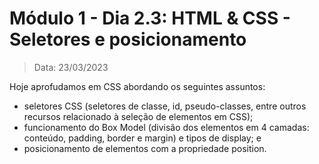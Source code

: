 # Módulo 1 - Dia 2.3: HTML & CSS - Seletores e posicionamento

> Data: 23/03/2023

Hoje aprofudamos em CSS abordando os seguintes assuntos:
* seletores CSS (seletores de classe, id, pseudo-classes, entre outros recursos relacionado à seleção de elementos em CSS);
* funcionamento do Box Model (divisão dos elementos em 4 camadas: conteúdo, padding, border e margin) e tipos de display; e
* posicionamento de elementos com a propriedade position.